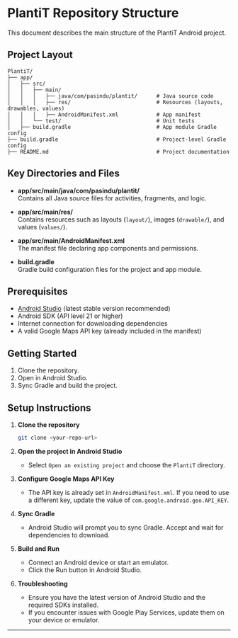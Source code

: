 # PlantiT Repository Structure

This document describes the main structure of the PlantiT Android project.

## Project Layout

```
PlantiT/
├── app/
│   ├── src/
│   │   ├── main/
│   │   │   ├── java/com/pasindu/plantit/      # Java source code
│   │   │   ├── res/                           # Resources (layouts, drawables, values)
│   │   │   ├── AndroidManifest.xml            # App manifest
│   │   └── test/                              # Unit tests
│   ├── build.gradle                           # App module Gradle config
├── build.gradle                               # Project-level Gradle config
├── README.md                                  # Project documentation
```

## Key Directories and Files

- **app/src/main/java/com/pasindu/plantit/**  
  Contains all Java source files for activities, fragments, and logic.

- **app/src/main/res/**  
  Contains resources such as layouts (`layout/`), images (`drawable/`), and values (`values/`).

- **app/src/main/AndroidManifest.xml**  
  The manifest file declaring app components and permissions.

- **build.gradle**  
  Gradle build configuration files for the project and app module.

## Prerequisites

- [Android Studio](https://developer.android.com/studio) (latest stable version recommended)
- Android SDK (API level 21 or higher)
- Internet connection for downloading dependencies
- A valid Google Maps API key (already included in the manifest)

## Getting Started

1. Clone the repository.
2. Open in Android Studio.
3. Sync Gradle and build the project.

## Setup Instructions

1. **Clone the repository**
   ```sh
   git clone <your-repo-url>
   ```

2. **Open the project in Android Studio**
   - Select `Open an existing project` and choose the `PlantiT` directory.

3. **Configure Google Maps API Key**
   - The API key is already set in `AndroidManifest.xml`. If you need to use a different key, update the value of `com.google.android.geo.API_KEY`.

4. **Sync Gradle**
   - Android Studio will prompt you to sync Gradle. Accept and wait for dependencies to download.

5. **Build and Run**
   - Connect an Android device or start an emulator.
   - Click the Run button in Android Studio.

6. **Troubleshooting**
   - Ensure you have the latest version of Android Studio and the required SDKs installed.
   - If you encounter issues with Google Play Services, update them on your device or emulator.

---
